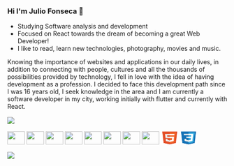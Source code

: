 ###  Hi I'm Julio Fonseca 👋
- Studying Software analysis and development
- Focused on React towards the dream of becoming a great Web Developer!
- I like to read, learn new technologies, photography, movies and music.

Knowing the importance of websites and applications in our daily lives, in addition to connecting with people, cultures and all the thousands of possibilities provided by technology, I fell in love with the idea of having development as a profession. I decided to face this development path since I was 16 years old, I seek knowledge in the area and I am currently a software developer in my city, working initially with flutter and currently with React.
<br/> 

<a href="https://github.com/JulioFonseca/JulioFonseca">
    <img height="150em" align="center" src="https://github-readme-stats.vercel.app/api?username=JulioFonseca&hide=contribs,prs"/>
</a>
<div style="display: inline_block"><br>
  <img align="center" height="30" width="40" src="https://cdn.jsdelivr.net/gh/devicons/devicon/icons/laravel/laravel-plain.svg" />
  <img align="center" height="30" width="40" src="https://cdn.jsdelivr.net/gh/devicons/devicon/icons/php/php-original.svg" />
  <img align="center" height="30" width="40" src="https://cdn.jsdelivr.net/gh/devicons/devicon/icons/dart/dart-original.svg" />
  <img align="center" height="30" width="40" src="https://cdn.jsdelivr.net/gh/devicons/devicon/icons/flutter/flutter-original.svg" />
  <img align="center" height="30" width="40" src="https://cdn.jsdelivr.net/gh/devicons/devicon/icons/react/react-original.svg" />
  <img align="center" height="30" width="40" src="https://cdn.jsdelivr.net/gh/devicons/devicon/icons/tailwindcss/tailwindcss-plain.svg" />
  <img align="center" height="30" width="40" src="https://cdn.jsdelivr.net/gh/devicons/devicon/icons/typescript/typescript-original.svg" />
  <img align="center" height="30" width="40" src="https://cdn.jsdelivr.net/gh/devicons/devicon/icons/javascript/javascript-original.svg" />
  <img align="center" height="30" width="40" src="https://raw.githubusercontent.com/devicons/devicon/master/icons/html5/html5-original.svg">
  <img align="center" height="30" width="40" src="https://raw.githubusercontent.com/devicons/devicon/master/icons/css3/css3-original.svg">

</div>
<br/>
<div style="display: inline_block">
  <a href="https://www.linkedin.com/in/julio-fonseca-29a33616b/" target="_blank"><img src="https://img.shields.io/badge/-LinkedIn-%230077B5?style=for-the-badge&logo=linkedin&logoColor=white" target="_blank"></a>
</div>

